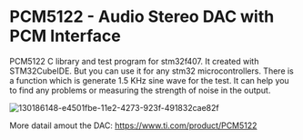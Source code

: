# PCM5122 - Audio Stereo DAC with PCM Interface
PCM5122 C library and test program for stm32f407. It created with STM32CubeIDE. But you can use it for any stm32 microcontrollers. There is a function which is generate 1.5 KHz sine wave for the test. It can help you to find any problems or measuring the strength of noise in the output.

![130186148-e4501fbe-11e2-4273-923f-491832cae82f](https://user-images.githubusercontent.com/1883830/130980963-65fc821e-5cd5-4651-ae09-412f7501d1eb.jpg)

More datail amout the DAC: https://www.ti.com/product/PCM5122
